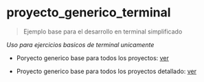 # proyecto_generico_terminal

> Ejemplo base para el desarrollo en terminal simplificado

_Uso para ejercicios basicos de terminal unicamente_


- Poryecto generico base para todos los proyectos: [ver]()

- Proyecto generico base para todos los proyectos detallado: [ver](https://github.com/Erick-C3/proyecto_generico_terminal/blob/ejemplo-generico/app.js)